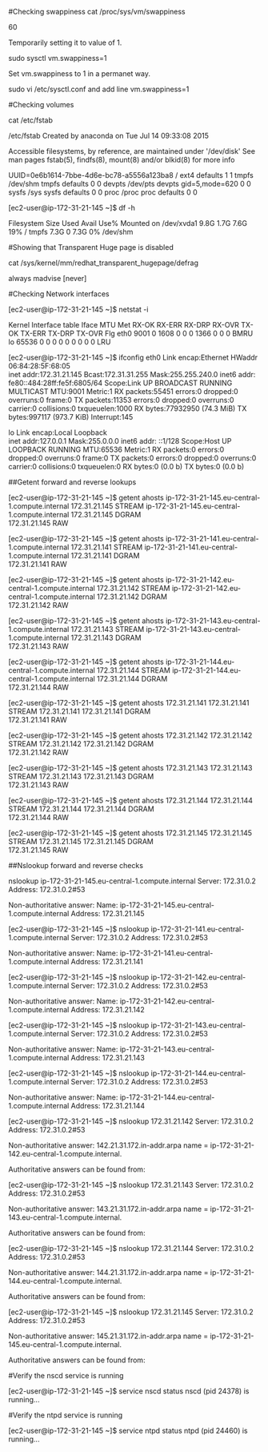 #Checking swappiness
cat /proc/sys/vm/swappiness

60

Temporarily setting it to value of 1.

sudo sysctl vm.swappiness=1

Set vm.swappiness to 1 in a permanet way.

sudo vi /etc/sysctl.conf and add line vm.swappiness=1

#Checking volumes

cat /etc/fstab

/etc/fstab
 Created by anaconda on Tue Jul 14 09:33:08 2015

Accessible filesystems, by reference, are maintained under '/dev/disk'
See man pages fstab(5), findfs(8), mount(8) and/or blkid(8) for more info

UUID=0e6b1614-7bbe-4d6e-bc78-a5556a123ba8 /                       ext4    defaults        1 1
tmpfs                   /dev/shm                tmpfs   defaults        0 0
devpts                  /dev/pts                devpts  gid=5,mode=620  0 0
sysfs                   /sys                    sysfs   defaults        0 0
proc                    /proc                   proc    defaults        0 0


[ec2-user@ip-172-31-21-145 ~]$ df -h

Filesystem      Size  Used Avail Use% Mounted on
/dev/xvda1      9.8G  1.7G  7.6G  19% /
tmpfs           7.3G     0  7.3G   0% /dev/shm


#Showing that Transparent Huge page is disabled

cat /sys/kernel/mm/redhat_transparent_hugepage/defrag

always madvise [never]

#Checking Network interfaces

[ec2-user@ip-172-31-21-145 ~]$ netstat -i

Kernel Interface table
Iface       MTU Met    RX-OK RX-ERR RX-DRP RX-OVR    TX-OK TX-ERR TX-DRP TX-OVR Flg
eth0       9001   0     1608      0      0      0     1366      0      0      0 BMRU
lo        65536   0        0      0      0      0        0      0      0      0 LRU


[ec2-user@ip-172-31-21-145 ~]$ ifconfig 
eth0      Link encap:Ethernet  HWaddr 06:84:28:5F:68:05  
          inet addr:172.31.21.145  Bcast:172.31.31.255  Mask:255.255.240.0
          inet6 addr: fe80::484:28ff:fe5f:6805/64 Scope:Link
          UP BROADCAST RUNNING MULTICAST  MTU:9001  Metric:1
          RX packets:55451 errors:0 dropped:0 overruns:0 frame:0
          TX packets:11353 errors:0 dropped:0 overruns:0 carrier:0
          collisions:0 txqueuelen:1000 
          RX bytes:77932950 (74.3 MiB)  TX bytes:997117 (973.7 KiB)
          Interrupt:145 

lo        Link encap:Local Loopback  
          inet addr:127.0.0.1  Mask:255.0.0.0
          inet6 addr: ::1/128 Scope:Host
          UP LOOPBACK RUNNING  MTU:65536  Metric:1
          RX packets:0 errors:0 dropped:0 overruns:0 frame:0
          TX packets:0 errors:0 dropped:0 overruns:0 carrier:0
          collisions:0 txqueuelen:0 
          RX bytes:0 (0.0 b)  TX bytes:0 (0.0 b)


##Getent forward and reverse lookups

[ec2-user@ip-172-31-21-145 ~]$ getent ahosts ip-172-31-21-145.eu-central-1.compute.internal
172.31.21.145   STREAM ip-172-31-21-145.eu-central-1.compute.internal
172.31.21.145   DGRAM  
172.31.21.145   RAW  

[ec2-user@ip-172-31-21-145 ~]$ getent ahosts ip-172-31-21-141.eu-central-1.compute.internal
172.31.21.141   STREAM ip-172-31-21-141.eu-central-1.compute.internal
172.31.21.141   DGRAM  
172.31.21.141   RAW    

[ec2-user@ip-172-31-21-145 ~]$ getent ahosts ip-172-31-21-142.eu-central-1.compute.internal
172.31.21.142   STREAM ip-172-31-21-142.eu-central-1.compute.internal
172.31.21.142   DGRAM  
172.31.21.142   RAW    

[ec2-user@ip-172-31-21-145 ~]$ getent ahosts ip-172-31-21-143.eu-central-1.compute.internal
172.31.21.143   STREAM ip-172-31-21-143.eu-central-1.compute.internal
172.31.21.143   DGRAM  
172.31.21.143   RAW   

[ec2-user@ip-172-31-21-145 ~]$ getent ahosts ip-172-31-21-144.eu-central-1.compute.internal
172.31.21.144   STREAM ip-172-31-21-144.eu-central-1.compute.internal
172.31.21.144   DGRAM  
172.31.21.144   RAW  

[ec2-user@ip-172-31-21-145 ~]$ getent ahosts 172.31.21.141
172.31.21.141   STREAM 172.31.21.141
172.31.21.141   DGRAM  
172.31.21.141   RAW    

[ec2-user@ip-172-31-21-145 ~]$ getent ahosts 172.31.21.142
172.31.21.142   STREAM 172.31.21.142
172.31.21.142   DGRAM  
172.31.21.142   RAW    

[ec2-user@ip-172-31-21-145 ~]$ getent ahosts 172.31.21.143
172.31.21.143   STREAM 172.31.21.143
172.31.21.143   DGRAM  
172.31.21.143   RAW    

[ec2-user@ip-172-31-21-145 ~]$ getent ahosts 172.31.21.144
172.31.21.144   STREAM 172.31.21.144
172.31.21.144   DGRAM  
172.31.21.144   RAW    

[ec2-user@ip-172-31-21-145 ~]$ getent ahosts 172.31.21.145
172.31.21.145   STREAM 172.31.21.145
172.31.21.145   DGRAM  
172.31.21.145   RAW   


##Nslookup forward and reverse checks

nslookup ip-172-31-21-145.eu-central-1.compute.internal
Server:		172.31.0.2
Address:	172.31.0.2#53

Non-authoritative answer:
Name:	ip-172-31-21-145.eu-central-1.compute.internal
Address: 172.31.21.145

[ec2-user@ip-172-31-21-145 ~]$ nslookup ip-172-31-21-141.eu-central-1.compute.internal
Server:		172.31.0.2
Address:	172.31.0.2#53

Non-authoritative answer:
Name:	ip-172-31-21-141.eu-central-1.compute.internal
Address: 172.31.21.141

[ec2-user@ip-172-31-21-145 ~]$ nslookup ip-172-31-21-142.eu-central-1.compute.internal
Server:		172.31.0.2
Address:	172.31.0.2#53

Non-authoritative answer:
Name:	ip-172-31-21-142.eu-central-1.compute.internal
Address: 172.31.21.142

[ec2-user@ip-172-31-21-145 ~]$ nslookup ip-172-31-21-143.eu-central-1.compute.internal
Server:		172.31.0.2
Address:	172.31.0.2#53

Non-authoritative answer:
Name:	ip-172-31-21-143.eu-central-1.compute.internal
Address: 172.31.21.143

[ec2-user@ip-172-31-21-145 ~]$ nslookup ip-172-31-21-144.eu-central-1.compute.internal
Server:		172.31.0.2
Address:	172.31.0.2#53

Non-authoritative answer:
Name:	ip-172-31-21-144.eu-central-1.compute.internal
Address: 172.31.21.144


[ec2-user@ip-172-31-21-145 ~]$ nslookup 172.31.21.142
Server:		172.31.0.2
Address:	172.31.0.2#53

Non-authoritative answer:
142.21.31.172.in-addr.arpa	name = ip-172-31-21-142.eu-central-1.compute.internal.

Authoritative answers can be found from:

[ec2-user@ip-172-31-21-145 ~]$ nslookup 172.31.21.143
Server:		172.31.0.2
Address:	172.31.0.2#53

Non-authoritative answer:
143.21.31.172.in-addr.arpa	name = ip-172-31-21-143.eu-central-1.compute.internal.

Authoritative answers can be found from:

[ec2-user@ip-172-31-21-145 ~]$ nslookup 172.31.21.144
Server:		172.31.0.2
Address:	172.31.0.2#53

Non-authoritative answer:
144.21.31.172.in-addr.arpa	name = ip-172-31-21-144.eu-central-1.compute.internal.

Authoritative answers can be found from:

[ec2-user@ip-172-31-21-145 ~]$ nslookup 172.31.21.145
Server:		172.31.0.2
Address:	172.31.0.2#53

Non-authoritative answer:
145.21.31.172.in-addr.arpa	name = ip-172-31-21-145.eu-central-1.compute.internal.

Authoritative answers can be found from:


#Verify the nscd service is running

[ec2-user@ip-172-31-21-145 ~]$ service nscd status
nscd (pid 24378) is running...

#Verify the ntpd service is running

[ec2-user@ip-172-31-21-145 ~]$ service ntpd status
ntpd (pid  24460) is running...














